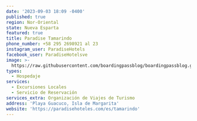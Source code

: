 ```yaml
---
date: '2023-09-03 18:09 -0400'
published: true
region: Nor-Oriental
state: Nueva Esparta
featured: true
title: Paradise Tamarindo
phone_number: +58 295 2698921 al 23
instagram_user: ParadiseHotels
facebook_user: ParadiseHotelsve
image: >-
  https://raw.githubusercontent.com/boardingpassblog/boardingpassblog.github.io/main/assets/images/Paradaise-Hotels-Logo.jpg
types:
  - Hospedaje
services:
  - Excursiones Locales
  - Servicio de Reservación
services_extra: Organización de Viajes de Turismo
address: 'Playa Guacuco, Isla de Margarita'
website: 'https://paradisehoteles.com/es/tamarindo'
---
```

